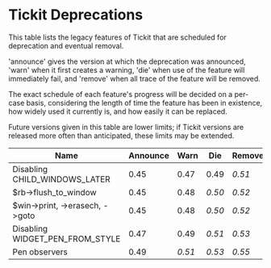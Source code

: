 # Tickit Deprecations

This table lists the legacy features of Tickit that are scheduled for deprecation and eventual removal.

'announce' gives the version at which the deprecation was announced, 'warn' when it first creates a warning, 'die' when use of the feature will immediately fail, and 'remove' when all trace of the feature will be removed.

The exact schedule of each feature's progress will be decided on a per-case basis, considering the length of time the feature has been in existence, how widely used it currently is, and how easily it can be replaced.

Future versions given in this table are lower limits; if Tickit versions are released more often than anticipated, these limits may be extended.

| Name                             | Announce | Warn   | Die    | Remove |
|----------------------------------|----------|--------|--------|--------|
| Disabling CHILD_WINDOWS_LATER    |  0.45    |  0.47  |  0.49  | *0.51* |
| $rb->flush_to_window             |  0.45    |  0.48  | *0.50* | *0.52* |
| $win->print, ->erasech, ->goto   |  0.45    |  0.48  | *0.50* | *0.52* |
| Disabling WIDGET_PEN_FROM_STYLE  |  0.47    |  0.49  | *0.51* | *0.53* |
| Pen observers                    |  0.49    | *0.51* | *0.53* | *0.55* |
